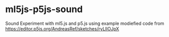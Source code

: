 # ml5js-p5js-sound
Sound Experiment with ml5.js and p5.js using example modiefied code from https://editor.p5js.org/AndreasRef/sketches/ryLlIOJpX
